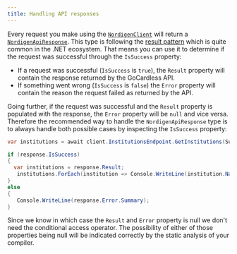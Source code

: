 ```yaml
---
title: Handling API responses
---
```


Every request you make using the [`NordigenClient`](/docs/api-reference/nordigen-client) will return a [`NordigenApiResponse`](/docs/api-reference/responses/nordigen-api-response). This type is following the [result pattern](https://www.milanjovanovic.tech/blog/functional-error-handling-in-dotnet-with-the-result-pattern) which is quite common in the .NET ecosystem. That means you can use it to determine if the request was successful through the `IsSuccess` property:

- If a request was successful (`IsSuccess` is `true`), the `Result` property will contain the response returned by the GoCardless API.
- If something went wrong (`IsSuccess` is `false`) the `Error` property will contain the reason the request failed as returned by the API.

Going further, if the request was successful and the `Result` property is populated with the response, the `Error` property will be `null` and vice versa. Therefore the recommended way to handle the `NordigenApiResponse` type is to always handle both possible cases by inspecting the `IsSuccess` property:

```csharp
var institutions = await client.InstitutionsEndpoint.GetInstitutions(SupportedCountry.UnitedKingdom);

if (response.IsSuccess)
{
  var institutions = response.Result;
   institutions.ForEach(institution => Console.WriteLine(institution.Name));
}
else
{
   Console.WriteLine(response.Error.Summary);
}
```

Since we know in which case the `Result` and `Error` property is null we don't need the conditional access operator. The possibility of either of those properties being null will be indicated correctly by the static analysis of your compiler.
